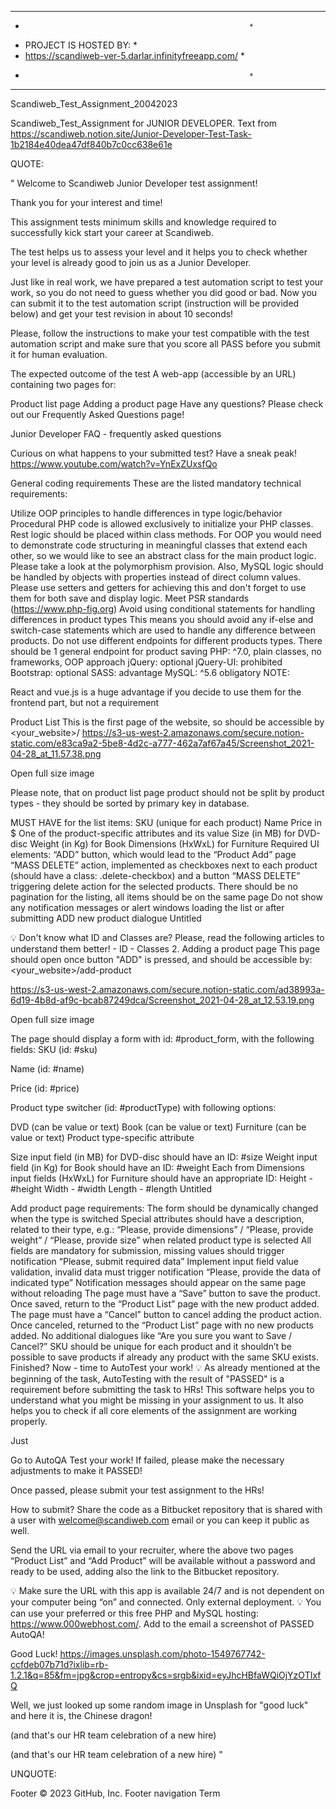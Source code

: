 
*********************************************************
*                                                       *
*  PROJECT IS HOSTED BY:                                *
*  https://scandiweb-ver-5.darlar.infinityfreeapp.com/  *
*                                                       *
*********************************************************

Scandiweb_Test_Assignment_20042023

Scandiweb_Test_Assignment for JUNIOR DEVELOPER. Text from https://scandiweb.notion.site/Junior-Developer-Test-Task-1b2184e40dea47df840b7c0cc638e61e

QUOTE:

" Welcome to Scandiweb Junior Developer test assignment!

Thank you for your interest and time!

This assignment tests minimum skills and knowledge required to successfully kick start your career at Scandiweb.

The test helps us to assess your level and it helps you to check whether your level is already good to join us as a Junior Developer.

Just like in real work, we have prepared a test automation script to test your work, so you do not need to guess whether you did good or bad. Now you can submit it to the test automation script (instruction will be provided below) and get your test revision in about 10 seconds!

Please, follow the instructions to make your test compatible with the test automation script and make sure that you score all PASS before you submit it for human evaluation.

The expected outcome of the test A web-app (accessible by an URL) containing two pages for:

Product list page Adding a product page Have any questions? Please check out our Frequently Asked Questions page!

Junior Developer FAQ - frequently asked questions

Curious on what happens to your submitted test? Have a sneak peak! https://www.youtube.com/watch?v=YnExZUxsfQo

General coding requirements These are the listed mandatory technical requirements:

Utilize OOP principles to handle differences in type logic/behavior Procedural PHP code is allowed exclusively to initialize your PHP classes. Rest logic should be placed within class methods. For OOP you would need to demonstrate code structuring in meaningful classes that extend each other, so we would like to see an abstract class for the main product logic. Please take a look at the polymorphism provision. Also, MySQL logic should be handled by objects with properties instead of direct column values. Please use setters and getters for achieving this and don't forget to use them for both save and display logic. Meet PSR standards (https://www.php-fig.org) Avoid using conditional statements for handling differences in product types This means you should avoid any if-else and switch-case statements which are used to handle any difference between products. Do not use different endpoints for different products types. There should be 1 general endpoint for product saving PHP: ^7.0, plain classes, no frameworks, OOP approach jQuery: optional jQuery-UI: prohibited Bootstrap: optional SASS: advantage MySQL: ^5.6 obligatory NOTE:

React and vue.js is a huge advantage if you decide to use them for the frontend part, but not a requirement

Product List This is the first page of the website, so should be accessible by <your_website>/ https://s3-us-west-2.amazonaws.com/secure.notion-static.com/e83ca9a2-5be8-4d2c-a777-462a7af67a45/Screenshot_2021-04-28_at_11.57.38.png

Open full size image

Please note, that on product list page product should not be split by product types - they should be sorted by primary key in database.

MUST HAVE for the list items: SKU (unique for each product) Name Price in $ One of the product-specific attributes and its value Size (in MB) for DVD-disc Weight (in Kg) for Book Dimensions (HxWxL) for Furniture Required UI elements: “ADD” button, which would lead to the “Product Add” page “MASS DELETE” action, implemented as checkboxes next to each product (should have a class: .delete-checkbox) and a button “MASS DELETE” triggering delete action for the selected products. There should be no pagination for the listing, all items should be on the same page Do not show any notification messages or alert windows loading the list or after submitting ADD new product dialogue Untitled

💡 Don't know what ID and Classes are? Please, read the following articles to understand them better! - ID - Classes 2. Adding a product page This page should open once button "ADD" is pressed, and should be accessible by: <your_website>/add-product

https://s3-us-west-2.amazonaws.com/secure.notion-static.com/ad38993a-6d19-4b8d-af9c-bcab87249dca/Screenshot_2021-04-28_at_12.53.19.png

Open full size image

The page should display a form with id: #product_form, with the following fields: SKU (id: #sku)

Name (id: #name)

Price (id: #price)

Product type switcher (id: #productType) with following options:

DVD (can be value or text) Book (can be value or text) Furniture (can be value or text) Product type-specific attribute

Size input field (in MB) for DVD-disc should have an ID: #size Weight input field (in Kg) for Book should have an ID: #weight Each from Dimensions input fields (HxWxL) for Furniture should have an appropriate ID: Height - #height Width - #width Length - #length Untitled

Add product page requirements: The form should be dynamically changed when the type is switched Special attributes should have a description, related to their type, e.g.: “Please, provide dimensions” / “Please, provide weight” / “Please, provide size” when related product type is selected All fields are mandatory for submission, missing values should trigger notification “Please, submit required data” Implement input field value validation, invalid data must trigger notification “Please, provide the data of indicated type” Notification messages should appear on the same page without reloading The page must have a “Save” button to save the product. Once saved, return to the “Product List” page with the new product added. The page must have a “Cancel” button to cancel adding the product action. Once canceled, returned to the “Product List” page with no new products added. No additional dialogues like “Are you sure you want to Save / Cancel?” SKU should be unique for each product and it shouldn’t be possible to save products if already any product with the same SKU exists. Finished? Now - time to AutoTest your work! 💡 As already mentioned at the beginning of the task, AutoTesting with the result of "PASSED" is a requirement before submitting the task to HRs! This software helps you to understand what you might be missing in your assignment to us. It also helps you to check if all core elements of the assignment are working properly.

Just

Go to AutoQA Test your work! If failed, please make the necessary adjustments to make it PASSED!

Once passed, please submit your test assignment to the HRs!

How to submit? Share the code as a Bitbucket repository that is shared with a user with welcome@scandiweb.com email or you can keep it public as well.

Send the URL via email to your recruiter, where the above two pages “Product List” and “Add Product” will be available without a password and ready to be used, adding also the link to the Bitbucket repository.

💡 Make sure the URL with this app is available 24/7 and is not dependent on your computer being “on” and connected. Only external deployment. 💡 You can use your preferred or this free PHP and MySQL hosting: https://www.000webhost.com/. Add to the email a screenshot of PASSED AutoQA!

Good Luck! https://images.unsplash.com/photo-1549767742-ccfdeb07b71d?ixlib=rb-1.2.1&q=85&fm=jpg&crop=entropy&cs=srgb&ixid=eyJhcHBfaWQiOjYzOTIxfQ

Well, we just looked up some random image in Unsplash for "good luck" and here it is, the Chinese dragon!

(and that's our HR team celebration of a new hire)

(and that's our HR team celebration of a new hire) "

UNQUOTE:

Footer © 2023 GitHub, Inc. Footer navigation Term